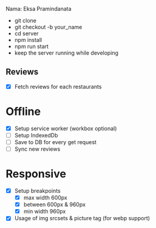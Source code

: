 Nama: Eksa Pramindanata

- git clone
- git checkout -b your_name
- cd server
- npm install
- npm run start
- keep the server running while developing

## Reviews
- [x] Fetch reviews for each restaurants

# Offline
- [x] Setup service worker (workbox optional)
- [ ] Setup IndexedDb
- [ ] Save to DB for every get request
- [ ] Sync new reviews

# Responsive
- [x] Setup breakpoints
  - [x] max width 600px
  - [x] between 600px & 960px
  - [x] min width 960px

- [x] Usage of img srcsets & picture tag (for webp support)